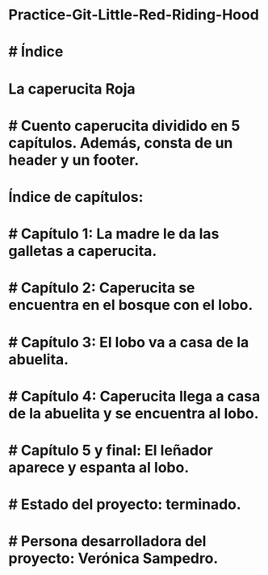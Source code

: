 # Practice-Git-Little-Red-Riding-Hood

# # Índice 

# La caperucita Roja

# # Cuento caperucita dividido en 5 capítulos. Además, consta de un header y un footer.

# Índice de capítulos:
# # Capítulo 1: La madre le da las galletas a caperucita.
# # Capítulo 2: Caperucita se encuentra en el bosque con el lobo.
# # Capítulo 3: El lobo va a casa de la abuelita.
# # Capítulo 4: Caperucita llega a casa de la abuelita y se encuentra al lobo.
# # Capítulo 5 y final: El leñador aparece y espanta al lobo.

# # Estado del proyecto: terminado.

# # Persona desarrolladora del proyecto: Verónica Sampedro. 

